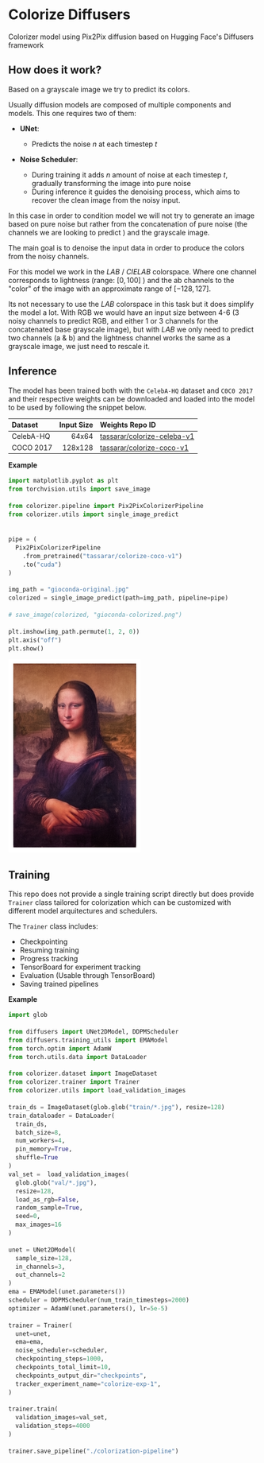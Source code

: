 # Colorize Diffusers

Colorizer model using Pix2Pix diffusion based on Hugging Face's Diffusers framework

## How does it work?

Based on a grayscale image we try to predict its colors.


Usually diffusion models are composed of multiple components and models. This one requires two of them:
- **UNet**:
  - Predicts the noise $n$ at each timestep $t$


- **Noise Scheduler**:
    - During training it adds $n$ amount of noise at each timestep $t$, gradually transforming the image into pure noise
    - During inference it guides the denoising process, which aims to recover the clean image from the noisy input.


In this case in order to condition model we will not try to generate an image based on pure noise but rather from the concatenation of pure noise (the channels we are looking to predict <color>) and the grayscale image.

The main goal is to denoise the input data in order to produce the colors from the noisy channels.

For this model we work in the $LAB$ / $CIELAB$ colorspace. Where one channel corresponds to lightness (range: $[0, 100]$ ) and the ab channels to the "color" of the image with an approximate range of $[-128, 127]$.

Its not necessary to use the $LAB$ colorspace in this task but it does simplify the model a lot. With RGB we would have an input size between 4-6 (3 noisy channels to predict RGB, and either 1 or 3 channels for the concatenated base grayscale image), but with $LAB$ we only need to predict two channels (a & b) and the lightness channel works the same as a grayscale image, we just need to rescale it.

## Inference

The model has been trained both with the `CelebA-HQ` dataset and `C0C0 2017` and their respective weights can be downloaded and loaded into the model to be used by following the snippet below.

|Dataset|Input Size|Weights Repo ID|
|:---|---:|:---|
|CelebA-HQ|64x64|[tassarar/colorize-celeba-v1](https://huggingface.co/tassarar/colorize-celeba-v1)|
|COCO 2017|128x128|[tassarar/colorize-coco-v1](https://huggingface.co/tassarar/colorize-coco-v1)|

**Example**
```python
import matplotlib.pyplot as plt
from torchvision.utils import save_image

from colorizer.pipeline import Pix2PixColorizerPipeline
from colorizer.utils import single_image_predict


pipe = (
  Pix2PixColorizerPipeline
    .from_pretrained("tassarar/colorize-coco-v1")
    .to("cuda")
)

img_path = "gioconda-original.jpg"
colorized = single_image_predict(path=img_path, pipeline=pipe)

# save_image(colorized, "gioconda-colorized.png")

plt.imshow(img_path.permute(1, 2, 0))
plt.axis("off")
plt.show()
```

![Gioconda-colorized](./examples/gioconda/gioconda-colorized-1.png)

## Training

This repo does not provide a single training script directly but does provide `Trainer` class tailored for colorization which can be customized with different model arquitectures and schedulers.

The `Trainer` class includes:
- Checkpointing
- Resuming training
- Progress tracking
- TensorBoard for experiment tracking
- Evaluation (Usable through TensorBoard)
- Saving trained pipelines

**Example**
```python
import glob

from diffusers import UNet2DModel, DDPMScheduler
from diffusers.training_utils import EMAModel
from torch.optim import AdamW
from torch.utils.data import DataLoader

from colorizer.dataset import ImageDataset
from colorizer.trainer import Trainer
from colorizer.utils import load_validation_images

train_ds = ImageDataset(glob.glob("train/*.jpg"), resize=128)
train_dataloader = DataLoader(
  train_ds,
  batch_size=8,
  num_workers=4,
  pin_memory=True,
  shuffle=True
)
val_set =  load_validation_images(
  glob.glob("val/*.jpg"),
  resize=128,
  load_as_rgb=False,
  random_sample=True,
  seed=0,
  max_images=16
)

unet = UNet2DModel(
  sample_size=128,
  in_channels=3,
  out_channels=2
)
ema = EMAModel(unet.parameters())
scheduler = DDPMScheduler(num_train_timesteps=2000)
optimizer = AdamW(unet.parameters(), lr=5e-5)

trainer = Trainer(
  unet=unet,
  ema=ema,
  noise_scheduler=scheduler,
  checkpointing_steps=1000,
  checkpoints_total_limit=10,
  checkpoints_output_dir="checkpoints",
  tracker_experiment_name="colorize-exp-1",
)

trainer.train(
  validation_images=val_set,
  validation_steps=4000
)

trainer.save_pipeline("./colorization-pipeline")
```
